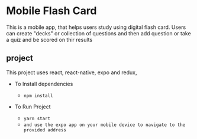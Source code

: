 # Mobile Flash Card
This is a mobile app, that helps users study using digital flash card. Users can create "decks" or collection of questions and then add question or take a quiz and be scored on thir results




## project

This project uses react, react-native, expo  and redux, 
* To Install dependencies 
    - `npm install`

* To Run Project
    - `yarn start`
    - `and use the expo app on your mobile device to navigate to the provided address`


